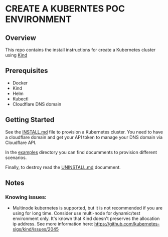 # CREATE A KUBERNTES POC ENVIRONMENT

## Overview

This repo contains the install instructions for create a Kubernetes cluster using [Kind](https://kind.sigs.k8s.io/)

## Prerequisites

* Docker
* Kind
* Helm
* Kubectl
* Cloudflare DNS domain

## Getting Started

See the [INSTALL.md](INSTALL.md) file to provision a Kubernetes cluster. You need to have a cloudflare domain and get your API token to manage your DNS domain via Cloudflare API.

In the [examples](examples) directory you can find documments to provision different scenarios.

Finally, to destroy read the [UNINSTALL.md](UNINSTALL.md) documment.

## Notes

### Knowing issues:

* Multinode kubernetes is supported, but it is not recommended if you are using for long time. Consider use multi-node for dynamic/test environment only. It's known that Kind doesn't preserves the allocation ip address. See more information here: https://github.com/kubernetes-sigs/kind/issues/2045
